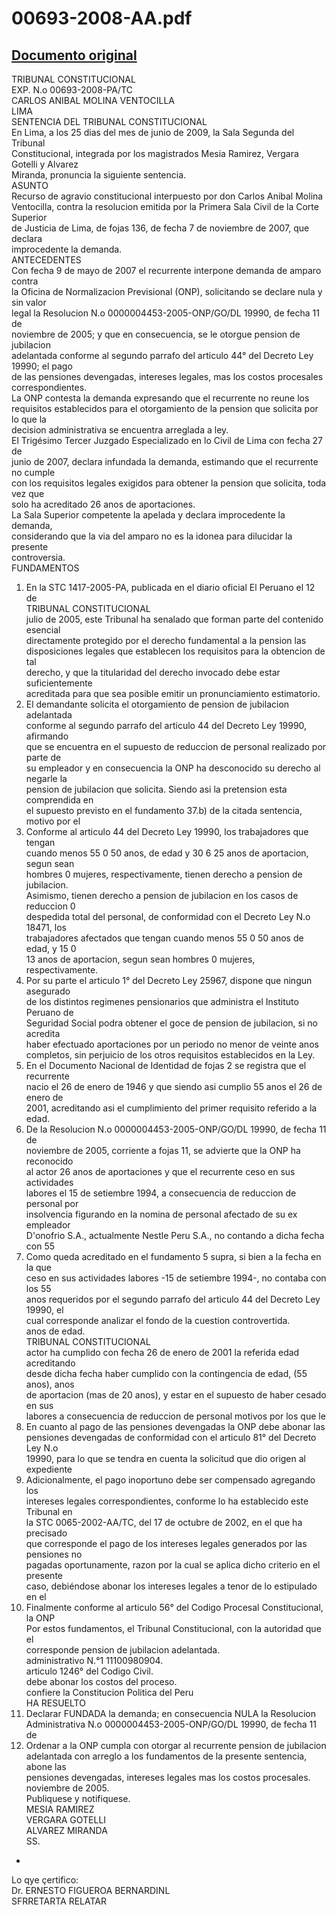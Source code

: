 
00693-2008-AA.pdf
=================
  
[Documento original](https://tc.gob.pe/jurisprudencia/2009/00693-2008-AA.pdf)  
---  
TRIBUNAL CONSTITUCIONAL  
EXP. N.o 00693-2008-PA/TC  
CARLOS ANIBAL MOLINA VENTOCILLA  
LIMA  
SENTENCIA DEL TRIBUNAL CONSTITUCIONAL  
En Lima, a los 25 dias del mes de junio de 2009, la Sala Segunda del Tribunal  
Constitucional, integrada por los magistrados Mesia Ramirez, Vergara Gotelli y Alvarez  
Miranda, pronuncia la siguiente sentencia.  
ASUNTO  
Recurso de agravio constitucional interpuesto por don Carlos Anibal Molina  
Ventocilla, contra la resolucion emitida por la Primera Sala Civil de la Corte Superior  
de Justicia de Lima, de fojas 136, de fecha 7 de noviembre de 2007, que declara  
improcedente la demanda.  
ANTECEDENTES  
Con fecha 9 de mayo de 2007 el recurrente interpone demanda de amparo contra  
la Oficina de Normalizacion Previsional (ONP), solicitando se declare nula y sin valor  
legal la Resolucion N.o 0000004453-2005-ONP/GO/DL 19990, de fecha 11 de  
noviembre de 2005; y que en consecuencia, se le otorgue pension de jubilacion  
adelantada conforme al segundo parrafo del articulo 44° del Decreto Ley 19990; el pago  
de las pensiones devengadas, intereses legales, mas los costos procesales  
correspondientes.  
La ONP contesta la demanda expresando que el recurrente no reune los  
requisitos establecidos para el otorgamiento de la pension que solicita por lo que la  
decision administrativa se encuentra arreglada a ley.  
El Trigésimo Tercer Juzgado Especializado en lo Civil de Lima con fecha 27 de  
junio de 2007, declara infundada la demanda, estimando que el recurrente no cumple  
con los requisitos legales exigidos para obtener la pension que solicita, toda vez que  
solo ha acreditado 26 anos de aportaciones.  
La Sala Superior competente la apelada y declara improcedente la demanda,  
considerando que la via del amparo no es la idonea para dilucidar la presente  
controversia.  
FUNDAMENTOS  
1. En la STC 1417-2005-PA, publicada en el diario oficial El Peruano el 12 de  
TRIBUNAL CONSTITUCIONAL  
julio de 2005, este Tribunal ha senalado que forman parte del contenido esencial  
directamente protegido por el derecho fundamental a la pension las  
disposiciones legales que establecen los requisitos para la obtencion de tal  
derecho, y que la titularidad del derecho invocado debe estar suficientemente  
acreditada para que sea posible emitir un pronunciamiento estimatorio.  
2. El demandante solicita el otorgamiento de pension de jubilacion adelantada  
conforme al segundo parrafo del articulo 44 del Decreto Ley 19990, afirmando  
que se encuentra en el supuesto de reduccion de personal realizado por parte de  
su empleador y en consecuencia la ONP ha desconocido su derecho al negarle la  
pension de jubilacion que solicita. Siendo asi la pretension esta comprendida en  
el supuesto previsto en el fundamento 37.b) de la citada sentencia, motivo por el  
3. Conforme al articulo 44 del Decreto Ley 19990, los trabajadores que tengan  
cuando menos 55 0 50 anos, de edad y 30 6 25 anos de aportacion, segun sean  
hombres 0 mujeres, respectivamente, tienen derecho a pension de jubilacion.  
Asimismo, tienen derecho a pension de jubilacion en los casos de reduccion 0  
despedida total del personal, de conformidad con el Decreto Ley N.o 18471, los  
trabajadores afectados que tengan cuando menos 55 0 50 anos de edad, y 15 0  
13 anos de aportacion, segun sean hombres 0 mujeres, respectivamente.  
4. Por su parte el articulo 1° del Decreto Ley 25967, dispone que ningun asegurado  
de los distintos regimenes pensionarios que administra el Instituto Peruano de  
Seguridad Social podra obtener el goce de pension de jubilacion, si no acredita  
haber efectuado aportaciones por un periodo no menor de veinte anos  
completos, sin perjuicio de los otros requisitos establecidos en la Ley.  
5. En el Documento Nacional de Identidad de fojas 2 se registra que el recurrente  
nacio el 26 de enero de 1946 y que siendo asi cumplio 55 anos el 26 de enero de  
2001, acreditando asi el cumplimiento del primer requisito referido a la edad.  
6. De la Resolucion N.o 0000004453-2005-ONP/GO/DL 19990, de fecha 11 de  
noviembre de 2005, corriente a fojas 11, se advierte que la ONP ha reconocido  
al actor 26 anos de aportaciones y que el recurrente ceso en sus actividades  
labores el 15 de setiembre 1994, a consecuencia de reduccion de personal por  
insolvencia figurando en la nomina de personal afectado de su ex empleador  
D'onofrio S.A., actualmente Nestle Peru S.A., no contando a dicha fecha con 55  
7. Como queda acreditado en el fundamento 5 supra, si bien a la fecha en la que  
ceso en sus actividades labores -15 de setiembre 1994-, no contaba con los 55  
anos requeridos por el segundo parrafo del articulo 44 del Decreto Ley 19990, el  
cual corresponde analizar el fondo de la cuestion controvertida.  
anos de edad.  
TRIBUNAL CONSTITUCIONAL  
actor ha cumplido con fecha 26 de enero de 2001 la referida edad acreditando  
desde dicha fecha haber cumplido con la contingencia de edad, (55 anos), anos  
de aportacion (mas de 20 anos), y estar en el supuesto de haber cesado en sus  
labores a consecuencia de reduccion de personal motivos por los que le  
8. En cuanto al pago de las pensiones devengadas la ONP debe abonar las  
pensiones devengadas de conformidad con el articulo 81° del Decreto Ley N.o  
19990, para lo que se tendra en cuenta la solicitud que dio origen al expediente  
9. Adicionalmente, el pago inoportuno debe ser compensado agregando los  
intereses legales correspondientes, conforme lo ha establecido este Tribunal en  
la STC 0065-2002-AA/TC, del 17 de octubre de 2002, en el que ha precisado  
que corresponde el pago de los intereses legales generados por las pensiones no  
pagadas oportunamente, razon por la cual se aplica dicho criterio en el presente  
caso, debiéndose abonar los intereses legales a tenor de lo estipulado en el  
10. Finalmente conforme al articulo 56° del Codigo Procesal Constitucional, la ONP  
Por estos fundamentos, el Tribunal Constitucional, con la autoridad que el  
corresponde pension de jubilacion adelantada.  
administrativo N.°1 11100980904.  
articulo 1246° del Codigo Civil.  
debe abonar los costos del proceso.  
confiere la Constitucion Politica del Peru  
HA RESUELTO  
1. Declarar FUNDADA la demanda; en consecuencia NULA la Resolucion  
Administrativa N.o 0000004453-2005-ONP/GO/DL 19990, de fecha 11 de  
2. Ordenar a la ONP cumpla con otorgar al recurrente pension de jubilacion  
adelantada con arreglo a los fundamentos de la presente sentencia, abone las  
pensiones devengadas, intereses legales mas los costos procesales.  
noviembre de 2005.  
Publiquese y notifiquese.  
MESIA RAMIREZ  
VERGARA GOTELLI  
ALVAREZ MIRANDA  
SS.  
-  
Lo qye çertifico:  
Dr. ERNESTO FIGUEROA BERNARDINL  
SFRRETARTA RELATAR